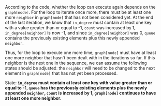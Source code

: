 According to the code, whether the loop can execute again depends on the `graph[node]`. For the loop to iterate once more, there must be at least one more `neighbor` in `graph[node]` that has not been considered yet. At the end of the last iteration, we know that `in_degree` must contain at least one key with a value greater than or equal to -1, `count` was increased by 1, `in_degree[neighbor]` is now -1, and since `in_degree[neighbor]` was 0, `queue` contains the previously existing elements plus this newly appended `neighbor`.

Thus, for the loop to execute one more time, `graph[node]` must have at least one more neighbor that hasn't been dealt with in the iterations so far. If this neighbor is the next one in the sequence, we can assume the following states should be adjusted: the `neighbor` will need to be changed to the next element in `graph[node]` that has not yet been processed.

State: **`in_degree` must contain at least one key with value greater than or equal to -1, `queue` has the previously existing elements plus the newly appended `neighbor`, `count` is increased by 1, `graph[node]` continues to have at least one more neighbor**.